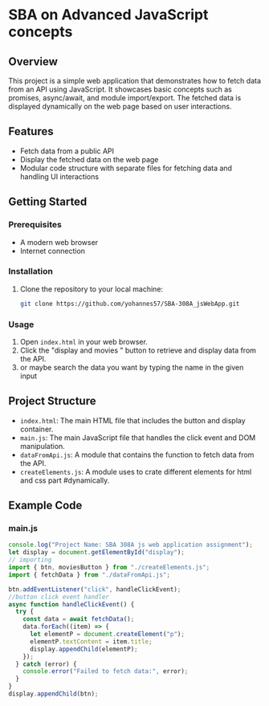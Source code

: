 # SBA on Advanced JavaScript concepts

## Overview

This project is a simple web application that demonstrates how to fetch data from an API using JavaScript. It showcases basic concepts such as promises, async/await, and module import/export. The fetched data is displayed dynamically on the web page based on user interactions.

## Features

- Fetch data from a public API
- Display the fetched data on the web page
- Modular code structure with separate files for fetching data and handling UI interactions

## Getting Started

### Prerequisites

- A modern web browser
- Internet connection

### Installation

1. Clone the repository to your local machine:
   ```sh
   git clone https://github.com/yohannes57/SBA-308A_jsWebApp.git
   ```

### Usage

1. Open `index.html` in your web browser.
2. Click the "display and movies " button to retrieve and display data from the API.
3. or maybe search the data you want by typing the name in the given input

## Project Structure

- `index.html`: The main HTML file that includes the button and display container.
- `main.js`: The main JavaScript file that handles the click event and DOM manipulation.
- `dataFromApi.js`: A module that contains the function to fetch data from the API.
- `createElements.js`: A module uses to crate different elements for html and css part #dynamically.

## Example Code

### main.js

```javascript
console.log("Project Name: SBA 308A js web application assignment");
let display = document.getElementById("display");
// importing
import { btn, moviesButton } from "./createElements.js";
import { fetchData } from "./dataFromApi.js";

btn.addEventListener("click", handleClickEvent);
//button click event handler
async function handleClickEvent() {
  try {
    const data = await fetchData();
    data.forEach((item) => {
      let elementP = document.createElement("p");
      elementP.textContent = item.title;
      display.appendChild(elementP);
    });
  } catch (error) {
    console.error("Failed to fetch data:", error);
  }
}
display.appendChild(btn);
```
